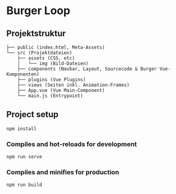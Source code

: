 # Burger Loop

## Projektstruktur

```
├── public (index.html, Meta-Assets)
└── src (Projektdateien)
    ├── assets (CSS, etc)
    |   └── img (Bild-Dateien)
    ├── components (Navbar, Layout, Sourcecode & Burger Vue-Komponenten)
    ├── plugins (Vue Plugins)
    ├── views (Seiten inkl. Animation-Frames)
    ├── App.vue (Vue Main-Component)
    └── main.js (Entrypoint)
```

## Project setup
```
npm install
```

### Compiles and hot-reloads for development
```
npm run serve
```

### Compiles and minifies for production
```
npm run build
```
